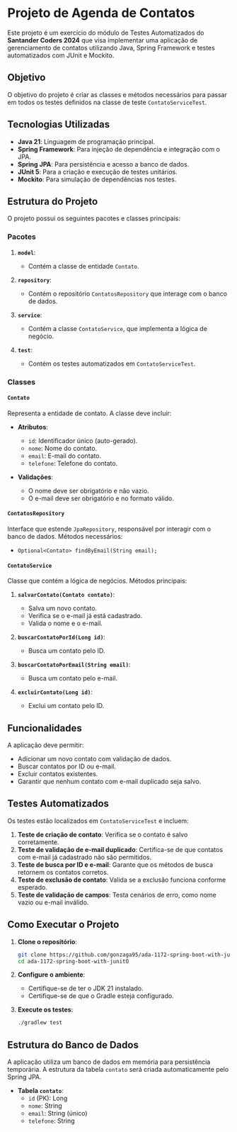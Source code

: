 # Projeto de Agenda de Contatos

Este projeto é um exercício do módulo de Testes Automatizados do **Santander Coders 2024** que visa implementar uma aplicação de gerenciamento de contatos utilizando Java, Spring Framework e testes automatizados com JUnit e Mockito.

## Objetivo

O objetivo do projeto é criar as classes e métodos necessários para passar em todos os testes definidos na classe de teste `ContatoServiceTest`.

## Tecnologias Utilizadas

- **Java 21**: Linguagem de programação principal.
- **Spring Framework**: Para injeção de dependência e integração com o JPA.
- **Spring JPA**: Para persistência e acesso a banco de dados.
- **JUnit 5**: Para a criação e execução de testes unitários.
- **Mockito**: Para simulação de dependências nos testes.

## Estrutura do Projeto

O projeto possui os seguintes pacotes e classes principais:

### Pacotes

1. **`model`**:
    - Contém a classe de entidade `Contato`.

2. **`repository`**:
    - Contém o repositório `ContatosRepository` que interage com o banco de dados.

3. **`service`**:
    - Contém a classe `ContatoService`, que implementa a lógica de negócio.

4. **`test`**:
    - Contém os testes automatizados em `ContatoServiceTest`.

### Classes

#### `Contato`
Representa a entidade de contato. A classe deve incluir:

- **Atributos**:
    - `id`: Identificador único (auto-gerado).
    - `nome`: Nome do contato.
    - `email`: E-mail do contato.
    - `telefone`: Telefone do contato.

- **Validações**:
    - O nome deve ser obrigatório e não vazio.
    - O e-mail deve ser obrigatório e no formato válido.

#### `ContatosRepository`
Interface que estende `JpaRepository`, responsável por interagir com o banco de dados. Métodos necessários:

- `Optional<Contato> findByEmail(String email);`

#### `ContatoService`
Classe que contém a lógica de negócios. Métodos principais:

1. **`salvarContato(Contato contato)`**:
    - Salva um novo contato.
    - Verifica se o e-mail já está cadastrado.
    - Valida o nome e o e-mail.

2. **`buscarContatoPorId(Long id)`**:
    - Busca um contato pelo ID.

3. **`buscarContatoPorEmail(String email)`**:
    - Busca um contato pelo e-mail.

4. **`excluirContato(Long id)`**:
    - Exclui um contato pelo ID.

## Funcionalidades

A aplicação deve permitir:

- Adicionar um novo contato com validação de dados.
- Buscar contatos por ID ou e-mail.
- Excluir contatos existentes.
- Garantir que nenhum contato com e-mail duplicado seja salvo.

## Testes Automatizados

Os testes estão localizados em `ContatoServiceTest` e incluem:

1. **Teste de criação de contato**: Verifica se o contato é salvo corretamente.
2. **Teste de validação de e-mail duplicado**: Certifica-se de que contatos com e-mail já cadastrado não são permitidos.
3. **Teste de busca por ID e e-mail**: Garante que os métodos de busca retornem os contatos corretos.
4. **Teste de exclusão de contato**: Valida se a exclusão funciona conforme esperado.
5. **Teste de validação de campos**: Testa cenários de erro, como nome vazio ou e-mail inválido.

## Como Executar o Projeto

1. **Clone o repositório**:
   ```bash
   git clone https://github.com/gonzaga95/ada-1172-spring-boot-with-junit
   cd ada-1172-spring-boot-with-junitO
   ```

2. **Configure o ambiente**:
    - Certifique-se de ter o JDK 21 instalado.
    - Certifique-se de que o Gradle esteja configurado.

3. **Execute os testes**:
   ```bash
   ./gradlew test
   ```

## Estrutura do Banco de Dados

A aplicação utiliza um banco de dados em memória para persistência temporária. A estrutura da tabela `contato` será criada automaticamente pelo Spring JPA.

- **Tabela `contato`**:
    - `id` (PK): Long
    - `nome`: String
    - `email`: String (único)
    - `telefone`: String

